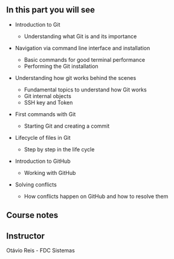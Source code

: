 ## In this part you will see

- Introduction to Git
    - Understanding what Git is and its importance

- Navigation via command line interface and installation
    - Basic commands for good terminal performance
    - Performing the Git installation

- Understanding how git works behind the scenes
    - Fundamental topics to understand how Git works
    - Git internal objects
    - SSH key and Token

- First commands with Git
    - Starting Git and creating a commit

- Lifecycle of files in Git
    - Step by step in the life cycle

- Introduction to GitHub
    - Working with GitHub

- Solving conflicts
    - How conflicts happen on GitHub and how to resolve them

## Course notes

## Instructor
Otávio Reis - FDC Sistemas